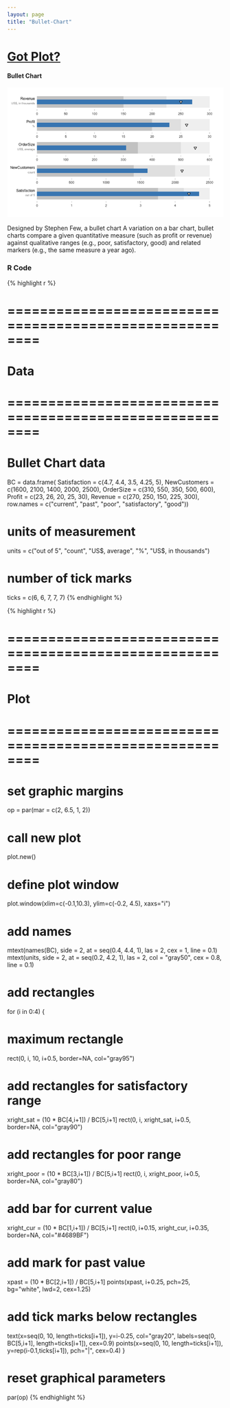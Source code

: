 ```yaml
---
layout: page
title: "Bullet-Chart"
---
```












# [Got Plot?](/work/gotplot)

#### Bullet Chart

![center](/work/gotplot/figs/bullet-chart-plot.png) 


Designed by Stephen Few, a bullet chart 
A variation on a bar chart, bullet charts compare a given 
quantitative measure (such as profit or revenue) against 
qualitative ranges (e.g., poor, satisfactory, good) and 
related markers (e.g., the same measure a year ago).


### R Code


{% highlight r %}
# ========================================================
# Data
# ========================================================
# Bullet Chart data
BC = data.frame(
  Satisfaction = c(4.7, 4.4, 3.5, 4.25, 5),
  NewCustomers = c(1600, 2100, 1400, 2000, 2500),
  OrderSize = c(310, 550, 350, 500, 600),
  Profit = c(23, 26, 20, 25, 30),
  Revenue = c(270, 250, 150, 225, 300),
  row.names = c("current", "past", "poor", "satisfactory", "good"))

# units of measurement
units = c("out of 5", "count", "US$, average", "%", "US$, in thousands")

# number of tick marks
ticks = c(6, 6, 7, 7, 7)
{% endhighlight %}



{% highlight r %}
# ========================================================
# Plot
# ========================================================
# set graphic margins
op = par(mar = c(2, 6.5, 1, 2))
# call new plot
plot.new()
# define plot window
plot.window(xlim=c(-0.1,10.3), ylim=c(-0.2, 4.5), xaxs="i")
# add names
mtext(names(BC), side = 2, at = seq(0.4, 4.4, 1), las = 2, 
      cex = 1, line = 0.1)
mtext(units, side = 2, at = seq(0.2, 4.2, 1), las = 2, 
      col = "gray50", cex = 0.8, line = 0.1)
# add rectangles
for (i in 0:4) 
{
  # maximum rectangle
  rect(0, i, 10, i+0.5, border=NA, col="gray95")
  # add rectangles for satisfactory range
  xright_sat = (10 * BC[4,i+1]) / BC[5,i+1]
  rect(0, i, xright_sat, i+0.5, border=NA, col="gray90")
  # add rectangles for poor range
  xright_poor = (10 * BC[3,i+1]) / BC[5,i+1]
  rect(0, i, xright_poor, i+0.5, border=NA, col="gray80")
  # add bar for current value
  xright_cur = (10 * BC[1,i+1]) / BC[5,i+1]
  rect(0, i+0.15, xright_cur, i+0.35, border=NA, col="#4689BF")
  # add mark for past value
  xpast = (10 * BC[2,i+1]) / BC[5,i+1]
  points(xpast, i+0.25, pch=25, bg="white", lwd=2, cex=1.25)
  # add tick marks below rectangles
  text(x=seq(0, 10, length=ticks[i+1]), y=i-0.25, col="gray20",
       labels=seq(0, BC[5,i+1], length=ticks[i+1]), cex=0.9)
  points(x=seq(0, 10, length=ticks[i+1]), y=rep(i-0.1,ticks[i+1]), 
         pch="|", cex=0.4)
}
# reset graphical parameters
par(op)
{% endhighlight %}

